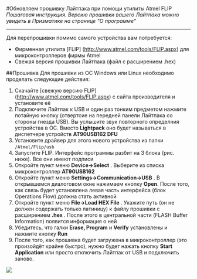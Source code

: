 #Обновляем прошивку Лайтпака при помощи утилиты Atmel FLIP
_Пошаговая инструкция. Версию прошивки вашего Лайтпака можно увидеть в Призматике на странице "О программе"_

---

Для перепрошивки помимо самого устройства вам потребуется: 

* Фирменная утилита [FLIP] (http://www.atmel.com/tools/FLIP.aspx) для микроконтроллеров фирмы Atmel
* Свежая версия прошивки Лайтпака (файл с расширением .hex)

##Прошивка
Для прошивки из ОС Windows или Linux необходимо проделать следующие действия:

1. Скачайте [свежую версию FLIP] (http://www.atmel.com/tools/FLIP.aspx) с сайта производителя и установите её
2. Подключите Лайтпак к USB и один раз тонким предметом нажмите потайную кнопку (отвертсие на передней панели Лайтпака со стороны гнезда USB). Вы услышите звук повторного определния устройства в ОС. Вместо **Lightpack** оно будет называться в диспетчере устройств **AT90USB162 DFU**
3. Установите драйвер для этого нового устройства из папки ```/Atmel/Flip/usb```
4. Запустите FLIP. Интерфейс программы разбит на 3 блока (рис. ниже). Все они имеют подписи
5. Откройте пункт меню **Device→Select** . Выберите из списка микроконтроллер **AT90USB162**
6. Откройте пункт меню **Settings→Communication→USB** . В открывшемся диалоговом окне нажимаем кнопку **Open**. После того, как связь будет установлена левая часть интерфейса (блок Operations Flow) должна стать активной
7. Откройте пункт меню **File→Load HEX File** . Укажите путь (он не должен содержать только латиницу) к файлу прошивки с расширением **.hex** . После этого в центральной части (FLASH Buffer Information) появится информация о ней
8. Убедитесь, что галки **Erase, Program** и **Verify** установлены и нажмите кнопку **Run**
9. После того, как прошивка будет загружена в микроконтроллер (это произойдёт крайне быстро), нужно будет нажать кнопку **Start Application** или просто отключить Лайтпак от USB и подключить заново.

<img src="http://wiki.pixelkit.ru/_ru/images/Tumblr_lgo5u1wS8w1qbbc3b.png">
